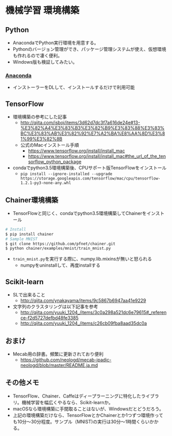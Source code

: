 # 機械学習 環境構築

## Python
* AnacondaでPython実行環境を用意する。
* Pythonのバージョン管理ができ、パッケージ管理システムが使え、仮想環境も作れるので凄く便利。
* Windows版も検証してみたい。

### [Anaconda](https://www.continuum.io/DOWNLOADS)
* インストーラーをDLして、インストールするだけで利用可能

## TensorFlow
* 環境構築の参考にした記事
  - http://qiita.com/isboj/items/3d62d7dc3f7a616de24e#13-%E3%82%A4%E3%83%B3%E3%82%B9%E3%83%88%E3%83%BC%E3%83%AB%E3%82%92%E7%A2%BA%E8%AA%8D%E3%81%99%E3%82%8B
  - 公式のMacインストール手順
    - https://www.tensorflow.org/install/install_mac
    - https://www.tensorflow.org/install/install_mac#the_url_of_the_tensorflow_python_package
* condaでpython3.5環境構築後、CPUサポート版TensorFlowをインストール
  - `pip install --ignore-installed --upgrade https://storage.googleapis.com/tensorflow/mac/cpu/tensorflow-1.2.1-py3-none-any.whl`

## Chainer環境構築
* TensorFlowと同じく、condaでpython3.5環境構築してChainerをインストール
```sh
# Install
$ pip install chainer
# Sample MNIST
$ git clone https://github.com/pfnet/chainer.git
$ python chainer/examples/mnist/train_mnist.py
```

* `train_mnist.py`を実行する際に、numpy.lib.mixinsが無いと怒られる
  - numpyをuninstallして、再度installする

## Scikit-learn
* SLで出来ること
  - http://qiita.com/ynakayama/items/9c5867b6947aa41e9229
* 文字列のクラスタリングは以下記事を参考
  - http://qiita.com/yuuki_1204_/items/3c0a298a521dc6e79615#_reference-f2d5727defbd48fe3385
  - http://qiita.com/yuuki_1204_/items/c26cb09fba8aad35dc0a

## おまけ
* Mecab用の辞書。頻繁に更新されており便利
  - https://github.com/neologd/mecab-ipadic-neologd/blob/master/README.ja.md

## その他メモ
* TensorFlow、Chainer、Caffeはディープラーニングに特化したライブラリ。機械学習を幅広くやるなら、Scikit-learnか。
* macOSなら環境構築に手間取ることはないが、Windowsだとどうだろう。
* 上記の環境構築だけなら、TensorFlowとかChainerとか1つずつ環境作っても10分〜30分程度。サンプル（MNIST)の実行は30分〜1時間くらいかかる。
